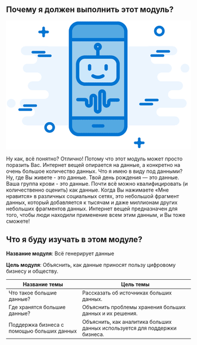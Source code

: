 <!-- 3.0.1  -->
## Почему я должен выполнить этот модуль?

![](./assets/3.0.1.png)

Ну как, всё понятно? Отлично! Потому что этот модуль может просто поразить Вас. Интернет вещей опирается на данные, а конкретно на очень большое количество данных. Что я имею в виду под данными? Ну, где Вы живете - это данные. Твой день рождения — это данные. Ваша группа крови - это данные. Почти всё можно квалифицировать (и количественно оценить) как данные. Когда Вы нажимаете «Мне нравится» в различных социальных сетях, это небольшой фрагмент данных, который добавляется к тысячам и даже миллионам других небольших фрагментов данных. Интернет вещей предназначен для того, чтобы люди находили применение всем этим данным, и Вы тоже сможете!

<!-- 3.0.2  -->
## Что я буду изучать в этом модуле?

**Название модуля**: Всё генерирует данные

**Цель модуля**: Объяснить, как данные приносят пользу цифровому бизнесу и обществу.

| Название темы                              | Цель темы                                                                   |
|--------------------------------------------|-----------------------------------------------------------------------------|
| Что такое большие данные?                  | Рассказать об источниках больших данных.                                    |
| Где хранятся большие данные?               | Объяснить проблемы хранения больших данных и их решения.                   |
| Поддержка бизнеса с помощью больших данных | Объяснить, как аналитика больших данных используется для поддержки бизнеса. |
